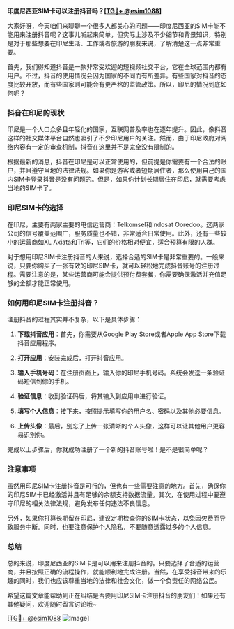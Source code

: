 **印度尼西亚SIM卡可以注册抖音吗？[[TG💪+ @esim1088](https://t.me/s/esim1088)]**

大家好呀，今天咱们来聊聊一个很多人都关心的问题——印度尼西亚的SIM卡能不能用来注册抖音呢？这事儿听起来简单，但实际上涉及不少细节和背景知识，特别是对于那些想要在印尼生活、工作或者旅游的朋友来说，了解清楚这一点非常重要。

首先，我们得知道抖音是一款非常受欢迎的短视频社交平台，它在全球范围内都有用户。不过，抖音的使用情况会因为国家的不同而有所差异。有些国家对抖音的态度比较开放，而有些国家则可能会有更严格的监管政策。所以，印尼的情况到底如何呢？

### 抖音在印尼的现状

印尼是一个人口众多且年轻化的国家，互联网普及率也在逐年提升。因此，像抖音这样的社交媒体平台自然也吸引了不少印尼用户的关注。然而，由于印尼政府对网络内容有一定的审查机制，抖音在这里并不是完全没有限制的。

根据最新的消息，抖音在印尼是可以正常使用的，但前提是你需要有一个合法的账户，并且遵守当地的法律法规。如果你是游客或者短期居住者，那么使用自己的国内SIM卡登录抖音是没有问题的。但是，如果你计划长期居住在印尼，就需要考虑当地的SIM卡了。

### 印尼SIM卡的选择

在印尼，主要有两家主要的电信运营商：Telkomsel和Indosat Ooredoo。这两家公司的信号覆盖范围广，服务质量也不错，非常适合日常使用。此外，还有一些较小的运营商如XL Axiata和Tri等，它们的价格相对便宜，适合预算有限的人群。

对于想用印尼SIM卡注册抖音的人来说，选择合适的SIM卡是非常重要的。一般来说，只要你购买了一张有效的印尼SIM卡，就可以轻松地完成抖音账号的注册过程。需要注意的是，某些运营商可能会提供预付费套餐，你需要确保激活并充值足够的金额才能正常使用。

### 如何用印尼SIM卡注册抖音？

注册抖音的过程其实并不复杂，以下是具体步骤：

1. **下载抖音应用**：首先，你需要从Google Play Store或者Apple App Store下载抖音应用程序。
   
2. **打开应用**：安装完成后，打开抖音应用。

3. **输入手机号码**：在注册页面上，输入你的印尼手机号码。系统会发送一条验证码短信到你的手机。

4. **验证信息**：收到验证码后，将其输入到应用中进行验证。

5. **填写个人信息**：接下来，按照提示填写你的用户名、密码以及其他必要信息。

6. **上传头像**：最后，别忘了上传一张清晰的个人头像，这样可以让其他用户更容易识别你。

完成以上步骤后，你就成功注册了一个新的抖音账号啦！是不是很简单呢？

### 注意事项

虽然用印尼SIM卡注册抖音是可行的，但也有一些需要注意的地方。首先，确保你的印尼SIM卡已经激活并且有足够的余额支持数据流量。其次，在使用过程中要遵守印尼的相关法律法规，避免发布任何违法不良信息。

另外，如果你打算长期留在印尼，建议定期检查你的SIM卡状态，以免因欠费而导致服务中断。同时，也要注意保护个人隐私，不要随意透露过多的个人信息。

### 总结

总的来说，印度尼西亚的SIM卡是可以用来注册抖音的。只要选择了合适的运营商，并且按照正确的流程操作，就能顺利地完成注册。当然，在享受抖音带来的乐趣的同时，我们也应该尊重当地的法律和社会文化，做一个负责任的网络公民。

希望这篇文章能帮助到正在纠结是否要用印尼SIM卡注册抖音的朋友们！如果还有其他疑问，欢迎随时留言讨论哦~ 

[[TG💪+ @esim1088](https://t.me/s/esim1088) ![Image](https://i.postimg.cc/4NQfJmqS/Snipaste-2025-05-13-00-14-12.png)]